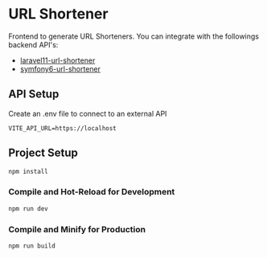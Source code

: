 # URL Shortener

Frontend to generate URL Shorteners. You can integrate with the followings backend API's:

- [laravel11-url-shortener](https://github.com/SantosReis/laravel11-url-shortener)
- [symfony6-url-shortener](https://github.com/SantosReis/symfony6-url-shortener)

## API Setup

Create an .env file to connect to an external API

```
VITE_API_URL=https://localhost
```

## Project Setup

```sh
npm install
```

### Compile and Hot-Reload for Development

```sh
npm run dev
```

### Compile and Minify for Production

```sh
npm run build
```
